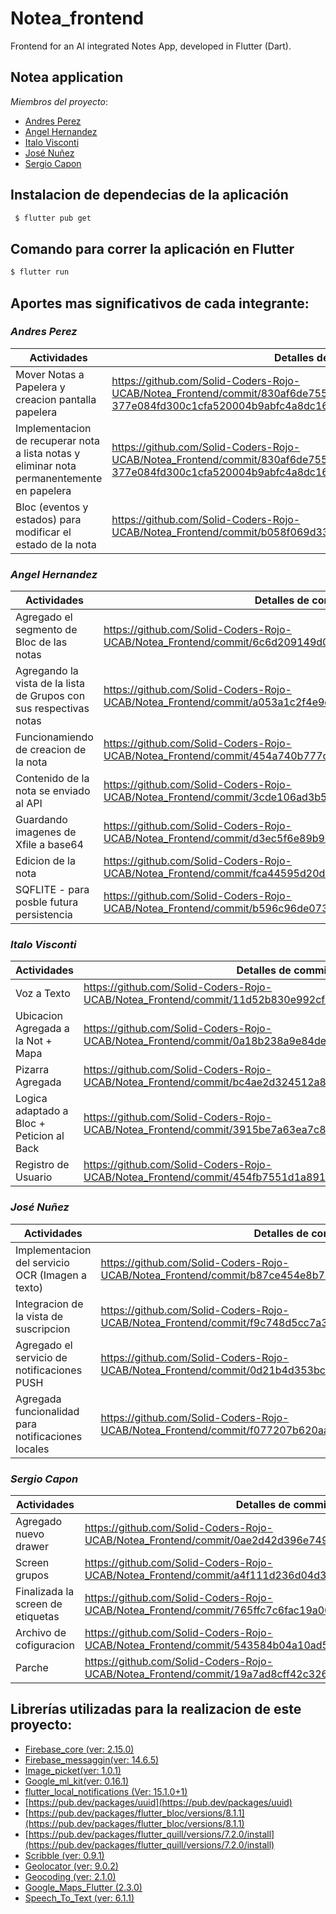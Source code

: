 # Notea_frontend
Frontend for an AI integrated Notes App, developed in Flutter (Dart).

## Notea application
_Miembros del proyecto_:
- [Andres Perez](https://github.com/andresperez0401)
- [Angel Hernandez](https://github.com/Delta27222)
- [Italo Visconti](https://github.com/italovisconti) 
- [José Nuñez](https://github.com/JosMeeh)
- [Sergio Capon](https://github.com/SerCap98) 

## Instalacion de dependecias de la aplicación
```bash
 $ flutter pub get
```
## Comando para correr la aplicación en Flutter
```bash
$ flutter run 
```

## Aportes mas significativos de cada integrante:
### _Andres Perez_
| Actividades                                                                                                            | Detalles de commit                                               |
|----------------------------------------------------------------------------------------------------------------------|-------------------------------------------------------|
| Mover Notas a Papelera y creacion pantalla papelera | https://github.com/Solid-Coders-Rojo-UCAB/Notea_Frontend/commit/830af6de755f82d31a1c8dc0f2798ba806757cf4#diff-377e084fd300c1cfa520004b9abfc4a8dc16426d773b68caa733e96180fac611
| Implementacion de recuperar nota a lista notas y eliminar nota permanentemente en papelera | https://github.com/Solid-Coders-Rojo-UCAB/Notea_Frontend/commit/830af6de755f82d31a1c8dc0f2798ba806757cf4#diff-377e084fd300c1cfa520004b9abfc4a8dc16426d773b68caa733e96180fac611
|Bloc (eventos y estados) para modificar el estado de la nota | https://github.com/Solid-Coders-Rojo-UCAB/Notea_Frontend/commit/b058f069d33b387c9db994bf3990e50eb51f156c

### _Angel Hernandez_
| Actividades                                                                                                            | Detalles de commit                                               |
|----------------------------------------------------------------------------------------------------------------------|-------------------------------------------------------|
| Agregado el segmento de Bloc de las notas | https://github.com/Solid-Coders-Rojo-UCAB/Notea_Frontend/commit/6c6d209149d0610d2275a831f9cb9de2a5f41a9c
| Agregando la vista de la lista de Grupos con sus respectivas notas | https://github.com/Solid-Coders-Rojo-UCAB/Notea_Frontend/commit/a053a1c2f4e9dbb2ea9212f151af996dc162d2d7
| Funcionamiendo de creacion de la nota | https://github.com/Solid-Coders-Rojo-UCAB/Notea_Frontend/commit/454a740b777cd0f0ea10d5be211e4754826c51ef
| Contenido de la nota se enviado al API | https://github.com/Solid-Coders-Rojo-UCAB/Notea_Frontend/commit/3cde106ad3b52799e4594a3e8efa73aa66562b8d
| Guardando imagenes de Xfile a base64  | https://github.com/Solid-Coders-Rojo-UCAB/Notea_Frontend/commit/d3ec5f6e89b9080f810a55d0f9b19a507d880288
| Edicion de la nota | https://github.com/Solid-Coders-Rojo-UCAB/Notea_Frontend/commit/fca44595d20dce08ae582633588b7fc34c5a3d39
| SQFLITE - para posble futura persistencia | https://github.com/Solid-Coders-Rojo-UCAB/Notea_Frontend/commit/b596c96de073a1e455d4335060dcba4c14bbafe7

### _Italo Visconti_
| Actividades                                                                                                            | Detalles de commit                                               |
|----------------------------------------------------------------------------------------------------------------------|-------------------------------------------------------|
| Voz a Texto | https://github.com/Solid-Coders-Rojo-UCAB/Notea_Frontend/commit/11d52b830e992cf8fb9d1a764840f960752c7252
| Ubicacion Agregada a la Not + Mapa | https://github.com/Solid-Coders-Rojo-UCAB/Notea_Frontend/commit/0a18b238a9e84deddfb300ef2ee23043eba4e579
| Pizarra Agregada | https://github.com/Solid-Coders-Rojo-UCAB/Notea_Frontend/commit/bc4ae2d324512a8918b97197f77150a084789be0
| Logica adaptado a Bloc + Peticion al Back | https://github.com/Solid-Coders-Rojo-UCAB/Notea_Frontend/commit/3915be7a63ea7c80597fd1ffa85d7cd7e42cfa50
| Registro de Usuario | https://github.com/Solid-Coders-Rojo-UCAB/Notea_Frontend/commit/454fb7551d1a89143e224413a934f5e685266aa1




### _José Nuñez_
| Actividades                                                                                                            | Detalles de commit                                               |
|----------------------------------------------------------------------------------------------------------------------|-------------------------------------------------------|
|Implementacion del servicio OCR (Imagen a texto) |https://github.com/Solid-Coders-Rojo-UCAB/Notea_Frontend/commit/b87ce454e8b7791490f61c4026b20a1c5b7b64c7
|Integracion de la vista de suscripcion| https://github.com/Solid-Coders-Rojo-UCAB/Notea_Frontend/commit/f9c748d5cc7a3ab8f77a8bb44a9945328665697b
|Agregado el servicio de notificaciones PUSH | https://github.com/Solid-Coders-Rojo-UCAB/Notea_Frontend/commit/0d21b4d353bc4406d761c56ab43ee0483d4e54ab
| Agregada funcionalidad para notificaciones locales |https://github.com/Solid-Coders-Rojo-UCAB/Notea_Frontend/commit/f077207b620aa48427216a54fc9c9c39a6058923




### _Sergio Capon_
| Actividades                                                                                                            | Detalles de commit                                               |
|----------------------------------------------------------------------------------------------------------------------|-------------------------------------------------------|
| Agregado nuevo drawer |https://github.com/Solid-Coders-Rojo-UCAB/Notea_Frontend/commit/0ae2d42d396e7492de3d75855dd6e5f3f28aa591
| Screen grupos |https://github.com/Solid-Coders-Rojo-UCAB/Notea_Frontend/commit/a4f111d236d04d311bf0fcce397fa28959b99efa
| Finalizada la screen de etiquetas |https://github.com/Solid-Coders-Rojo-UCAB/Notea_Frontend/commit/765ffc7c6fac19a00ed69e3cebfc646b5257c21f
| Archivo de cofiguracion |https://github.com/Solid-Coders-Rojo-UCAB/Notea_Frontend/commit/543584b04a10ad5772afaec5676a67e53ea0e895
| Parche |https://github.com/Solid-Coders-Rojo-UCAB/Notea_Frontend/commit/19a7ad8cff42c326f154c22878b190e2dce11f9c

## Librerías utilizadas para la realizacion de este proyecto:
- [Firebase_core (ver: 2.15.0)](https://pub.dev/packages/firebase_core)
- [Firebase_messaggin(ver: 14.6.5)](https://pub.dev/packages/firebase_messaging)
- [Image_picket(ver: 1.0.1)](https://pub.dev/packages/image_picker)
- [Google_ml_kit(ver: 0.16.1)](https://pub.dev/packages/google_ml_kit)
- [flutter_local_notifications (Ver: 15.1.0+1)](https://pub.dev/packages/flutter_local_notifications)
- [https://pub.dev/packages/uuid](https://pub.dev/packages/uuid)
- [https://pub.dev/packages/flutter_bloc/versions/8.1.1](https://pub.dev/packages/flutter_bloc/versions/8.1.1)
- [https://pub.dev/packages/flutter_quill/versions/7.2.0/install](https://pub.dev/packages/flutter_quill/versions/7.2.0/install)
- [Scribble (ver: 0.9.1)](https://pub.dev/packages/scribble/example)
- [Geolocator (ver: 9.0.2)](https://pub.dev/packages/geolocator)
- [Geocoding (ver: 2.1.0)](https://pub.dev/packages/geocoding)
- [Google_Maps_Flutter (2.3.0)](https://pub.dev/packages/google_maps_flutter)
- [Speech_To_Text (ver: 6.1.1)](https://pub.dev/packages/speech_to_text)

